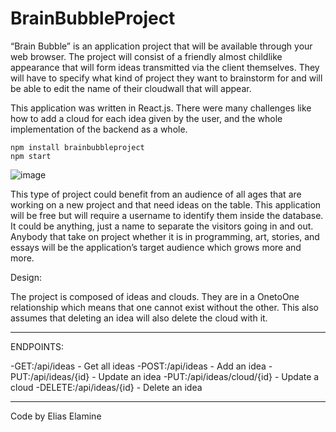 # BrainBubbleProject

“Brain Bubble” is an application project that will be available through your web browser. The project will consist of a friendly almost childlike appearance that will form ideas transmitted via the client themselves. They will have to specify what kind of project they want to brainstorm for and will be able to edit the name of their cloudwall that will appear.

This application was written in React.js. There were many challenges like how to add a cloud for each idea given by the user, and the whole implementation of the backend as a whole.
```
npm install brainbubbleproject
npm start
```


![image](https://user-images.githubusercontent.com/119442915/209388317-bffa5ce8-ae0b-4344-b8a2-61e9bff84335.png)




This type of project could benefit from an audience of all ages that are working on a new project and that need ideas on the table. This application will be free but will require a username to identify them inside the database. It could be anything, just a name to separate the visitors going in and out. Anybody that take on project whether it is in programming, art, stories, and essays will be the application’s target audience which grows more and more.

Design:

The project is composed of ideas and clouds. They are in a OnetoOne relationship which means that one cannot exist without the other. This also assumes that deleting an idea will also delete the cloud with it.
***
ENDPOINTS:

-GET:/api/ideas - Get all ideas 
-POST:/api/ideas - Add an idea
-PUT:/api/ideas/{id} - Update an idea
-PUT:/api/ideas/cloud/{id} - Update a cloud
-DELETE:/api/ideas/{id} - Delete an idea
***



Code by Elias Elamine
